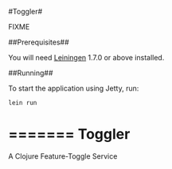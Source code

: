 #Toggler#

FIXME

##Prerequisites##

You will need [Leiningen][1] 1.7.0 or above installed.

[1]: https://github.com/technomancy/leiningen

##Running##

To start the application using Jetty, run:

    lein run

=======
Toggler
=======

A Clojure Feature-Toggle Service
